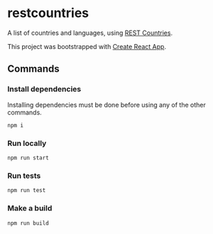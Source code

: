 # restcountries

A list of countries and languages, using [REST Countries](https://restcountries.eu/rest/v2/all).

This project was bootstrapped with [Create React App](https://github.com/facebook/create-react-app).

## Commands

### Install dependencies

Installing dependencies must be done before using any of the other commands.

```
npm i
```

### Run locally

```
npm run start
```

### Run tests

```
npm run test
```

### Make a build

```
npm run build
```
